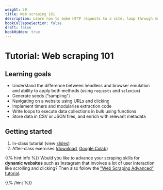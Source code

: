 ```yaml
---
weight: 50
title: Web scraping 101
description: Learn how to make HTTP requests to a site, loop through multiple pages, and parse content to a CSV file.
bookCollapseSection: false
draft: false
bookHidden: true
---
```


# Tutorial: Web scraping 101

## Learning goals


* Understand the difference between headless and browser emulation and ability to apply both methods (using `requests` and `selenium`)
* Generate seeds (“sampling”) 
* Navigating on a website using URLs and clicking
* Implement timers and modularise extraction code
* Write loops to execute data collections in bulk using functions
* Store data in CSV or JSON files, and enrich with relevant metadata

## Getting started

1. In-class tutorial (view [slides](slides.Rpres))
2. After-class exercises (<a href = 'webscraping-101.ipynb' download>download</a>, [Google Colab](https://colab.research.google.com/github/hannesdatta/course-odcm/blob/master/content/docs/tutorials/webscraping101/webscraping-101.ipynb))

{{% hint info %}}
Would you like to advance your scraping skills for __dynamic websites__ such as Instagram that involves a lot of user interaction like scrolling and clicking? Then also follow the ["Web Scraping Advanced" tutorial](/docs/project/resources/tutorials/webscrapingadvanced).

{{% /hint %}}